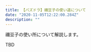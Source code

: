 ```yaml
---
title: 【パズドラ】禰豆子の使い道について
date: "2020-11-05T12:22:00.284Z"
description: ""
---
```


禰豆子の使い所について解説します。

TBD